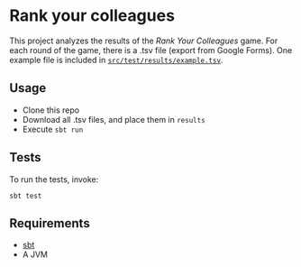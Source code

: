 # Rank your colleagues

This project analyzes the results of the _Rank Your Colleagues_ game. For each round of the game, there is a .tsv file (export from Google Forms). One example file is included in [`src/test/results/example.tsv`](src/test/results/example.tsv).


## Usage
- Clone this repo
- Download all .tsv files, and place them in `results`
- Execute `sbt run`


## Tests
To run the tests, invoke:
```shell
sbt test
```

## Requirements
- [sbt](https://www.scala-sbt.org/download.html)  
- A JVM  
